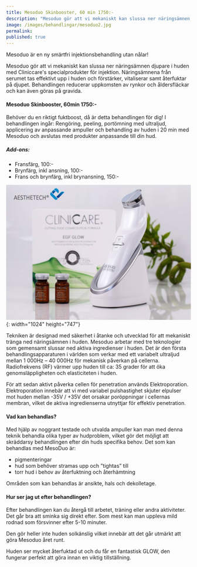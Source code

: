 ```yaml
---
title: Mesoduo Skinbooster, 60 min 1750:-
description: "Mesoduo gör att vi mekaniskt kan slussa ner näringsämnen djupare i huden. Näringsämnena från serumet tas effektivt\_upp i huden\_och\_förstärker, vitaliserar och ger en otrolig fuktboost. Behandlingen reducerar\_uppkomsten av rynkor och åldersfläckar och\_kan\_även göras på gravida."
image: /images/behandlingar/mesoduo2.jpg
permalink:
published: true
---
```

Mesoduo är en ny smärtfri injektionsbehandling utan nålar!

Mesoduo gör att vi mekaniskt kan slussa ner näringsämnen djupare i huden med Cliniccare's specialprodukter för injektion. Näringsämnena från serumet tas effektivt upp i huden och förstärker, vitaliserar samt återfuktar på djupet. Behandlingen reducerar uppkomsten av rynkor och åldersfläckar och kan även göras på gravida.

#### Mesoduo Skinbooster, 60min 1750:-

Behöver du en riktigt fuktboost, då är detta behandlingen för dig! I behandlingen ingår: Rengöring, peeling, portömning med ultraljud, applicering av anpassande ampuller och behandling av huden i 20 min med Mesoduo och avslutas med produkter anpassande till din hud.

##### **Add-ons:**

* Fransfärg, 100:-
* Brynfärg, inkl ansning, 100:-
* Frans och brynfärg, inkl brynansning, 150:-

![](/images/behandlingar/mesoduo-1.jpg){: width="1024" height="747"}

Tekniken är designad med säkerhet i åtanke och utvecklad för att mekaniskt tränga ned näringsämnen i huden. Mesoduo arbetar med tre teknologier som gemensamt slussar ned aktiva ingredienser i huden. Det är den första behandlingsapparaturen i världen som verkar med ett variabelt ultraljud mellan 1 000Hz – 40 000Hz för mekanisk påverkan på cellerna. Radiofrekvens (RF) värmer upp huden till ca: 35 grader för att öka genomsläppligheten och elasticiteten i huden.

För att sedan aktivt påverka cellen för penetration används Elektroporation. Elektroporation innebär att vi med variabel pulshastighet skjuter elpulser mot huden mellan -35V / +35V det orsakar poröppningar i cellernas membran, vilket de aktiva ingredienserna utnyttjar för effektiv penetration.

#### Vad kan behandlas?

Med hjälp av noggrant testade och utvalda ampuller kan man med denna teknik behandla olika typer av hudproblem, vilket gör det möjligt att skräddarsy behandlingen efter din huds specifika behov. Det som kan behandlas med MesoDuo är:

* pigmenteringar
* hud som behöver stramas upp och ”tightas” till
* torr hud i behov av återfuktning och återhämtning

Områden som kan behandlas är ansikte, hals och dekolletage.

#### Hur ser jag ut efter behandlingen?

Efter behandlingen kan du återgå till arbetet, träning eller andra aktiviteter. Det går bra att sminka sig direkt efter. Som mest kan man uppleva mild rodnad som försvinner efter 5-10 minuter.

Den gör heller inte huden solkänslig vilket innebär att det går utmärkt att göra Mesoduo året runt.

Huden ser mycket återfuktad ut och du får en fantastisk GLOW, den fungerar perfekt att göra innan en viktig tillställning.